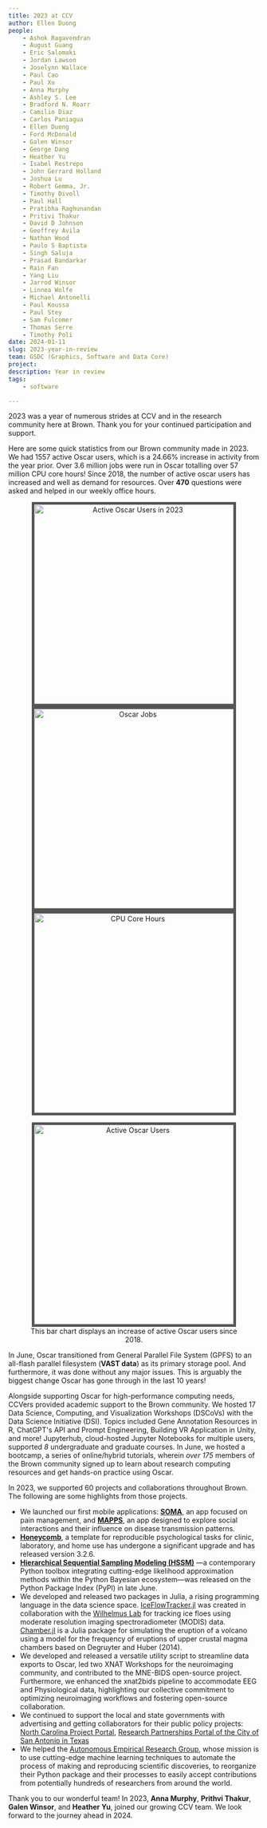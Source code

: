 ```yaml
---
title: 2023 at CCV
author: Ellen Duong
people:
    - Ashok Ragavendran
    - August Guang
    - Eric Salomaki
    - Jordan Lawson
    - Joselynn Wallace
    - Paul Cao
    - Paul Xu
    - Anna Murphy
    - Ashley S. Lee
    - Bradford N. Roarr
    - Camilio Diaz
    - Carlos Paniagua
    - Ellen Duong
    - Ford McDonald
    - Galen Winsor
    - George Dang
    - Heather Yu
    - Isabel Restrepo
    - John Gerrard Holland
    - Joshua Lu
    - Robert Gemma, Jr.
    - Timothy Divoll
    - Paul Hall
    - Pratibha Raghunandan
    - Pritivi Thakur
    - David D Johnson
    - Geoffrey Avila
    - Nathan Wood
    - Paulo S Baptista
    - Singh Saluja
    - Prasad Bandarkar
    - Rain Fan
    - Yang Liu
    - Jarrod Winsor
    - Linnea Wolfe
    - Michael Antonelli
    - Paul Koussa
    - Paul Stey
    - Sam Fulcomer
    - Thomas Serre
    - Timothy Poli
date: 2024-01-11
slug: 2023-year-in-review
team: GSDC (Graphics, Software and Data Core)
project:
description: Year in review
tags:
    - software

---
```

 
2023 was a year of numerous strides at CCV and in the research community here at Brown. Thank you for your continued participation and support. 

Here are some quick statistics from our Brown community made in 2023. We had 1557 active Oscar users, which is a 24.66% increase in activity from the year prior. Over 3.6 million jobs were run in Oscar totalling over 57 million CPU core hours! Since 2018, the number of active oscar users has increased and well as demand for resources. Over **470** questions were asked and helped in our weekly office hours.

<div style="text-align: center;">
    <img 
        src="/content/images/blog/2023-year-in-review/active-oscar-users-in-2023.png" 
        alt="Active Oscar Users in 2023"
        style="border: 5px solid #555; width: 400px"
    />
    <img 
        src="/content/images/blog/2023-year-in-review/oscar-jobs.png" 
        alt="Oscar Jobs"
        style="border: 5px solid #555; width: 400px"
    />
    <img 
        src="/content/images/blog/2023-year-in-review/cpu-core-hours.png" 
        alt="CPU Core Hours"
        style="border: 5px solid #555; width: 400px"
    />
</div>


<div style="text-align: center;">
    <figure>
        <img 
            src="/content/images/blog/2023-year-in-review/active-oscar-users.png" 
            alt="Active Oscar Users"
            style="border: 5px solid #555; width: 400px"
        />
        <figcaption>This bar chart displays an increase of active Oscar users since 2018.</figcaption>
    </figure>
</div>

In June, Oscar transitioned from General Parallel File System (GPFS) to an all-flash parallel filesystem (**VAST data**) as its primary storage pool. And furthermore, it was done without any major issues. This is arguably the biggest change Oscar has gone through in the last 10 years!

Alongside supporting Oscar for high-performance computing needs, CCVers provided academic support to the Brown community. We hosted 17 Data Science, Computing, and Visualization Workshops (DSCoVs) with the Data Science Initiative (DSI). Topics included Gene Annotation Resources in R, ChatGPT's API and Prompt Engineering, Building VR Application in Unity, and more! Jupyterhub, cloud-hosted Jupyter Notebooks for multiple users, supported *8* undergraduate and graduate courses. In June, we hosted a bootcamp, a series of online/hybrid tutorials, wherein *over 175* members of the Brown community signed up to learn about research computing resources and get hands-on practice using Oscar.


In 2023, we supported 60 projects and collaborations throughout Brown. The following are some highlights from those projects.

- We launched our first mobile applications: [**SOMA**](https://somatheapp.com/), an app focused on pain management, and [**MAPPS**](https://www.mappsproject.com/), an app designed to explore social interactions and their influence on disease transmission patterns.
- [**Honeycomb**](https://brown-ccv.github.io/honeycomb-docs/), a template for reproducible psychological tasks for clinic, laboratory, and home use has undergone a significant upgrade and has released version 3.2.6.
- [**Hierarchical Sequential Sampling Modeling (HSSM)**](https://lnccbrown.github.io/HSSM/) —a contemporary Python toolbox integrating cutting-edge likelihood approximation methods within the Python Bayesian ecosystem—was released on the Python Package Index (PyPI) in late June.
- We developed and released two packages in Julia, a rising programming language in the data science space. [IceFlowTracker.jl](https://github.com/WilhelmusLab/IceFloeTracker.jl) was created in collaboration with the [Wilhelmus Lab](https://wilhelmuslab.me/) for tracking ice floes using moderate resolution imaging spectroradiometer (MODIS) data. [Chamber.jl](https://github.com/brown-ccv/Chamber.jl/tree/master) is a Julia package for simulating the eruption of a volcano using a model for the frequency of eruptions of upper crustal magma chambers based on Degruyter and Huber (2014).
- We developed and released a versatile utility script to streamline data exports to Oscar, led two XNAT Workshops for the neuroimaging community, and contributed to the MNE-BIDS open-source project. Furthermore, we enhanced the xnat2bids pipeline to accommodate EEG and Physiological data, highlighting our collective commitment to optimizing neuroimaging workflows and fostering open-source collaboration.
- We continued to support the local and state governments with advertising and getting collaborators for their public policy projects: [North Carolina Project Portal](https://projectportal.nc.gov), [Research Partnerships Portal of the City of San Antonio in Texas](https://researchpartnerships.sanantonio.gov)
- We helped the [Autonomous Empirical Research Group](https://www.brown.edu/carney/research-project/autonomous-empirical-research-0), whose mission is to use cutting-edge machine learning techniques to automate the process of making and reproducing scientific discoveries, to reorganize their Python package and their processes to easily accept contributions from potentially hundreds of researchers from around the world.

Thank you to our wonderful team! In 2023, **Anna Murphy**, **Prithvi Thakur**, **Galen Winsor**, and **Heather Yu**, joined our growing CCV team. We look forward to the journey ahead in 2024.